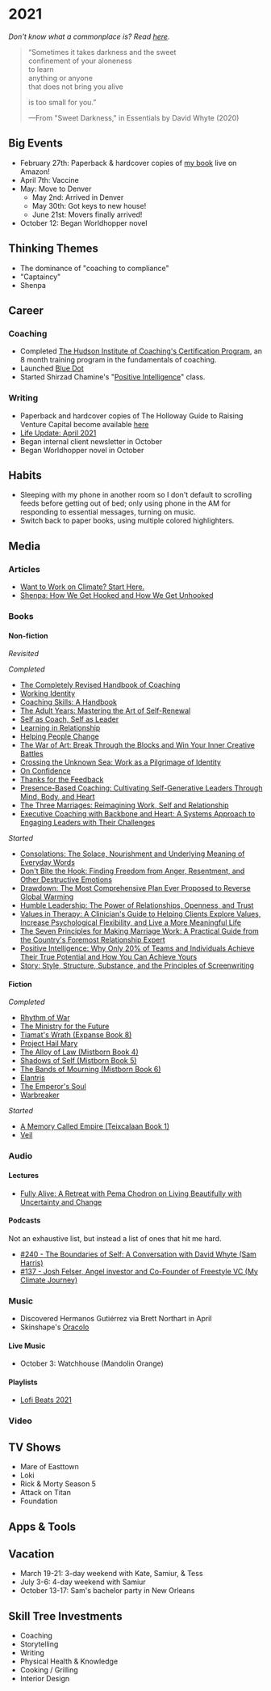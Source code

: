 # 2021
_Don't know what a commonplace is? Read [here](https://github.com/AndySparks/captains-log/blob/master/commonplace/wtf-is-a-commonplace.md)._

> “Sometimes it takes darkness and the sweet\
> confinement of your aloneness\
> to learn\
> anything or anyone\
> that does not bring you alive
> 
> is too small for you.”
> 
>  —From "Sweet Darkness," in Essentials by David Whyte (2020)

## Big Events
- February 27th: Paperback & hardcover copies of [my book](https://www.amazon.com/Holloway-Guide-Raising-Venture-Capital/dp/1952120217/) live on Amazon!
- April 7th: Vaccine
- May: Move to Denver
  - May 2nd: Arrived in Denver
  - May 30th: Got keys to new house!
  - June 21st: Movers finally arrived!
- October 12: Began Worldhopper novel

## Thinking Themes
- The dominance of "coaching to compliance"
- "Captaincy"
- Shenpa

## Career

### Coaching
- Completed [The Hudson Institute of Coaching's Certification Program](https://hudsoninstitute.com/individuals/coach-certification-program/), an 8 month training program in the fundamentals of coaching.
- Launched [Blue Dot](https://www.lookbluedot.com/)
- Started Shirzad Chamine's "[Positive Intelligence](https://www.positiveintelligence.com/)" class.

### Writing
- Paperback and hardcover copies of The Holloway Guide to Raising Venture Capital become available [here](https://www.amazon.com/gp/product/1952120217)
- [Life Update: April 2021](https://www.andysparks.co/post/life-update-april-2021)
- Began internal client newsletter in October
- Began Worldhopper novel in October

## Habits
- Sleeping with my phone in another room so I don't default to scrolling feeds before getting out of bed; only using phone in the AM for responding to essential messages, turning on music. 
- Switch back to paper books, using multiple colored highlighters. 

## Media

### Articles
- [Want to Work on Climate? Start Here.](https://susanfsu.medium.com/want-to-work-on-climate-start-here-14afbf3ccd74)
- [Shenpa: How We Get Hooked and How We Get Unhooked](https://www.lionsroar.com/how-we-get-hooked-shenpa-and-how-we-get-unhooked/)

### Books

#### Non-fiction

*Revisited*


*Completed*
- [The Completely Revised Handbook of Coaching](https://www.amazon.com/Completely-Revised-Handbook-Coaching-Developmental/dp/047090674X)
- [Working Identity](https://www.amazon.com/Working-Identity-Unconventional-Strategies-Reinventing/dp/1591394139)
- [Coaching Skills: A Handbook](https://www.amazon.com/COACHING-SKILLS-DEFINITIVE-Humanities-Counselling-dp-0335261922/dp/0335261922)
- [The Adult Years: Mastering the Art of Self-Renewal](https://www.amazon.com/Adult-Years-Mastering-Art-Self-Renewal/dp/0787948012)
- [Self as Coach, Self as Leader](https://www.amazon.com/Self-Coach-Leader-Developing-Develop/dp/1119562554)
- [Learning in Relationship](https://www.amazon.com/Learning-Relationship-Foundation-Personal-Professional/dp/1887259015)
- [Helping People Change](https://www.amazon.com/Helping-People-Change-Coaching-Compassion/dp/1633696561)
- [The War of Art: Break Through the Blocks and Win Your Inner Creative Battles](https://www.amazon.com/War-Art-Through-Creative-Battles/dp/1936891026/)
- [Crossing the Unknown Sea: Work as a Pilgrimage of Identity](https://www.amazon.com/Crossing-Sea-Work-Pilgrimage-Identity/dp/1573229148)
- [On Confidence](https://www.amazon.com/Confidence-thought-provoking-teaches-confidence-learnt/dp/0995573670)
- [Thanks for the Feedback](https://www.amazon.com/Thanks-Feedback-Science-Receiving-Well/dp/0670014664)
- [Presence-Based Coaching: Cultivating Self-Generative Leaders Through Mind, Body, and Heart](https://www.amazon.com/Presence-Based-Coaching-Cultivating-Self-Generative-Leaders/dp/0470325097)
- [The Three Marriages: Reimagining Work, Self and Relationship](https://www.amazon.com/Three-Marriages-Reimagining-Work-Relationship/dp/159448435X)
- [Executive Coaching with Backbone and Heart: A Systems Approach to Engaging Leaders with Their Challenges](https://www.amazon.com/Executive-Coaching-Backbone-Heart-Challenges/dp/0787986399)

*Started*
- [Consolations: The Solace, Nourishment and Underlying Meaning of Everyday Words](https://www.amazon.com/gp/product/1786897636/)
- [Don't Bite the Hook: Finding Freedom from Anger, Resentment, and Other Destructive Emotions](https://www.audible.com/pd/Dont-Bite-the-Hook-Audiobook/B077VWZHCG)
- [Drawdown: The Most Comprehensive Plan Ever Proposed to Reverse Global Warming](https://drawdown.org/the-book)
- [Humble Leadership: The Power of Relationships, Openness, and Trust](https://www.amazon.com/Humble-Leadership-Power-Relationships-Openness/dp/1523095385)
- [Values in Therapy: A Clinician's Guide to Helping Clients Explore Values, Increase Psychological Flexibility, and Live a More Meaningful Life](https://www.amazon.com/Values-Therapy-Clinicians-Psychological-Flexibility-ebook/dp/B07MT7DW5T)
- [The Seven Principles for Making Marriage Work: A Practical Guide from the Country's Foremost Relationship Expert](https://www.amazon.com/Seven-Principles-Making-Marriage-Work/dp/0553447718)
- [Positive Intelligence: Why Only 20% of Teams and Individuals Achieve Their True Potential and How You Can Achieve Yours](https://www.amazon.com/Positive-Intelligence-Individuals-Achieve-Potential/dp/1608322785)
- [Story: Style, Structure, Substance, and the Principles of Screenwriting](https://www.amazon.com/Story-Structure-Substance-Principles-Screenwriting-ebook/dp/B0042FZVOY)

#### Fiction

*Completed*
- [Rhythm of War](https://www.amazon.com/Rhythm-Stormlight-Archive-Brandon-Sanderson/dp/0765326388)
- [The Ministry for the Future](https://www.amazon.com/Ministry-Future-Kim-Stanley-Robinson/dp/0316300136)
- [Tiamat's Wrath (Expanse Book 8)](https://www.amazon.com/Tiamats-Wrath-Expanse-Book-8-ebook/dp/B07BVNVWL6)
- [Project Hail Mary](https://www.amazon.com/Project-Hail-Mary-Andy-Weir/dp/0593135202)
- [The Alloy of Law (Mistborn Book 4)](https://www.amazon.com/Alloy-Law-Mistborn-Novel/dp/0765368544)
- [Shadows of Self (Mistborn Book 5)](https://www.amazon.com/Shadows-Self-Mistborn-Brandon-Sanderson/dp/0765378566)
- [The Bands of Mourning (Mistborn Book 6)](https://www.amazon.com/Bands-Mourning-Mistborn-Novel-ebook/dp/B00R697BC8)
- [Elantris](https://www.amazon.com/Elantris-Brandon-Sanderson/dp/0765350378)
- [The Emperor's Soul](https://www.amazon.com/Emperors-Soul-Hugo-Award-Winner/dp/1616960922)
- [Warbreaker](https://www.amazon.com/Warbreaker-Brandon-Sanderson/dp/0765360039)

*Started*
- [A Memory Called Empire (Teixcalaan Book 1)](https://www.amazon.com/Memory-Called-Empire-Arkady-Martine-ebook/dp/B07C7BCB88)
- [Veil](https://www.amazon.com/Veil-Eliot-Peper-ebook/dp/B085PSTJNC)

### Audio

#### Lectures
- [Fully Alive: A Retreat with Pema Chodron on Living Beautifully with Uncertainty and Change](https://www.audible.com/pd/Fully-Alive-Audiobook/B077VJSJDL)

#### Podcasts
Not an exhaustive list, but instead a list of ones that hit me hard.

- [#240 - The Boundaries of Self: A Conversation with David Whyte (Sam Harris)](https://samharris.org/podcasts/240-boundaries-self/)
- [#137 - Josh Felser, Angel investor and Co-Founder of Freestyle VC (My Climate Journey)](https://www.myclimatejourney.co/episodes/josh-felser)

### Music
- Discovered Hermanos Gutiérrez via Brett Northart in April
- Skinshape's [Oracolo](https://open.spotify.com/album/3bxJayV6Df1njG1jUnIXfs?si=Z4hfluJJTBSEmZIYf3rXyQ&dl_branch=1)

#### Live Music
- October 3: Watchhouse (Mandolin Orange)

#### Playlists
- [Lofi Beats 2021](https://open.spotify.com/playlist/4VN7J0uq62foOhZndwOegy?si=3ffe56fcdc08443b)

### Video

## TV Shows
- Mare of Easttown
- Loki
- Rick & Morty Season 5
- Attack on Titan
- Foundation

## Apps & Tools

## Vacation
- March 19-21: 3-day weekend with Kate, Samiur, & Tess 
- July 3-6: 4-day weekend with Samiur
- October 13-17: Sam's bachelor party in New Orleans

## Skill Tree Investments
- Coaching
- Storytelling
- Writing
- Physical Health & Knowledge
- Cooking / Grilling
- Interior Design

